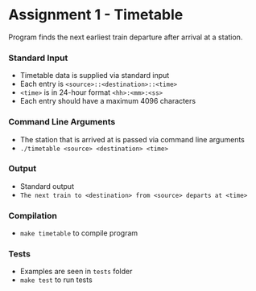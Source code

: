 # Assignment 1 - Timetable

Program finds the next earliest train departure after arrival at a station.

### Standard Input
* Timetable data is supplied via standard input
* Each entry is `<source>::<destination>::<time>`
* `<time>` is in 24-hour format `<hh>:<mm>:<ss>`
* Each entry should have a maximum 4096 characters

### Command Line Arguments
* The station that is arrived at is passed via command line arguments
* `./timetable <source> <destination> <time>`

### Output
* Standard output
* `The next train to <destination> from <source> departs at <time>`

### Compilation
* `make timetable` to compile program

### Tests
* Examples are seen in `tests` folder
* `make test` to run tests
